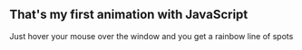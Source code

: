 ## That's my first animation with JavaScript
Just hover your mouse over the window and you get a rainbow line of spots
